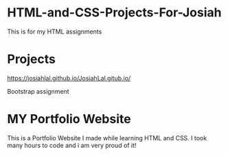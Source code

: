 # HTML-and-CSS-Projects-For-Josiah
This is for my HTML assignments  
# Projects
https://josiahlal.github.io/JosiahLal.gitub.io/

Bootstrap assignment
# MY Portfolio Website
This is a Portfolio Website I made while learning HTML and CSS. I took many hours to code and i am very proud of it!

